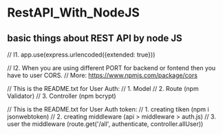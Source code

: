 # RestAPI_With_NodeJS
## basic things about REST API by node JS

// I1. app.use(express.urlencoded({extended: true}))

// I2. When you are using different PORT for backend or fontend then you have to user CORS.
// More: https://www.npmjs.com/package/cors

// This is the README.txt for User Auth:
// 1. Model
// 2. Route (npm Validator)
// 3. Controller (npm bcrypt)

// This is the README.txt for User Auth token:
// 1. creating tiken (npm i jsonwebtoken)
// 2. creating middleware (api > middleware > auth.js)
// 3. user the middleware (route.get('/all', authenticate, controller.allUser))
